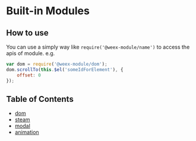 # Built-in Modules

## How to use

You can use a simply way like `require('@weex-module/name')` to access the apis of module. e.g.

```javascript
var dom = require('@weex-module/dom');
dom.scrollTo(this.$el('someIdForElement'), {
    offset: 0
});
```

## Table of Contents

* [dom](./dom.md)
* [steam](./stream.md)
* [modal](./modal.md)
* [animation](./animation.md)
